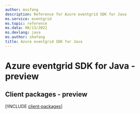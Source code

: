 ```yaml
---
author: mssfang
description: Reference for Azure eventgrid SDK for Java
ms.service: eventgrid
ms.topic: reference
ms.data: 08/13/2022
ms.devlang: java
ms.author: shafang
title: Azure eventgrid SDK for Java
---
```

# Azure eventgrid SDK for Java - preview

## Client packages - preview
[!INCLUDE [client-packages](eventgrid-client-index.md)]